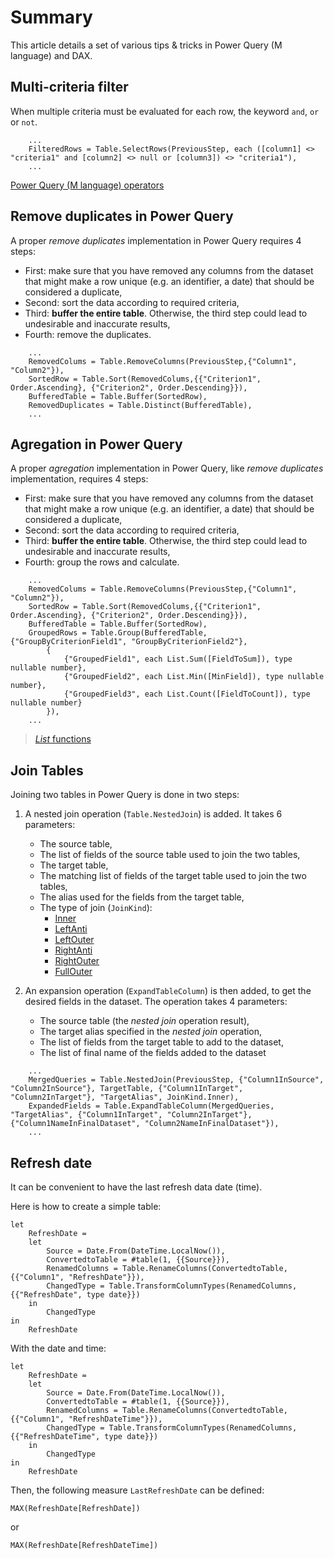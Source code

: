 # Summary

This article details a set of various tips & tricks in Power Query (M language) and DAX.

## Multi-criteria filter

When multiple criteria must be evaluated for each row, the keyword `and`, `or` or `not`.

``` powerquery
    ...
    FilteredRows = Table.SelectRows(PreviousStep, each ([column1] <> "criteria1" and [column2] <> null or [column3]) <> "criteria1"),
    ...
```

[Power Query (M language) operators](https://docs.microsoft.com/en-us/powerquery-m/operators)

## Remove duplicates in Power Query

A proper *remove duplicates* implementation in Power Query requires 4 steps:
- First: make sure that you have removed any columns from the dataset that might make a row unique (e.g. an identifier, a date) that should be considered a duplicate,
- Second: sort the data  according to required criteria,
- Third: **buffer the entire table**. Otherwise, the third step could lead to undesirable and inaccurate results,
- Fourth: remove the duplicates.

``` powerquery
    ...
    RemovedColums = Table.RemoveColumns(PreviousStep,{"Column1", "Column2"}),
    SortedRow = Table.Sort(RemovedColums,{{"Criterion1", Order.Ascending}, {"Criterion2", Order.Descending}}),
    BufferedTable = Table.Buffer(SortedRow),
    RemovedDuplicates = Table.Distinct(BufferedTable),
    ...
```

## Agregation in Power Query

A proper *agregation* implementation in Power Query, like *remove duplicates* implementation, requires 4 steps:
- First: make sure that you have removed any columns from the dataset that might make a row unique (e.g. an identifier, a date) that should be considered a duplicate,
- Second: sort the data  according to required criteria,
- Third: **buffer the entire table**. Otherwise, the third step could lead to undesirable and inaccurate results,
- Fourth: group the rows and calculate.

``` powerquery
    ...
    RemovedColums = Table.RemoveColumns(PreviousStep,{"Column1", "Column2"}),
    SortedRow = Table.Sort(RemovedColums,{{"Criterion1", Order.Ascending}, {"Criterion2", Order.Descending}}),
    BufferedTable = Table.Buffer(SortedRow),
    GroupedRows = Table.Group(BufferedTable, {"GroupByCriterionField1", "GroupByCriterionField2"},
        {
            {"GroupedField1", each List.Sum([FieldToSum]), type nullable number},
            {"GroupedField2", each List.Min([MinField]), type nullable number},
            {"GroupedField3", each List.Count([FieldToCount]), type nullable number}
        }),
    ...
```

> [*List* functions](https://docs.microsoft.com/en-us/powerquery-m/list-functions)

## Join Tables

Joining two tables in Power Query is done in two steps:
1. A nested join operation (`Table.NestedJoin`) is added. It takes 6 parameters:
    - The source table,
    - The list of fields of the source table used to join the two tables,
    - The target table,
    - The matching list of fields of the target table used to join the two tables,
    - The alias used for the fields from the target table,
    - The type of join (`JoinKind`):
        * [Inner](https://docs.microsoft.com/en-us/powerquery-m/joinkind-inner)
        * [LeftAnti](https://docs.microsoft.com/en-us/powerquery-m/joinkind-leftanti)
        * [LeftOuter](https://docs.microsoft.com/en-us/powerquery-m/joinkind-leftouter)
        * [RightAnti](https://docs.microsoft.com/en-us/powerquery-m/joinkind-rightanti)
        * [RightOuter](https://docs.microsoft.com/en-us/powerquery-m/joinkind-rightouter)
        * [FullOuter](https://docs.microsoft.com/en-us/powerquery-m/joinkind-fullouter)

2. An expansion operation (`ExpandTableColumn`) is then added, to get the desired fields in the dataset. The operation takes 4 parameters:
    - The source table (the *nested join* operation result),
    - The target alias specified in the *nested join* operation,
    - The list of fields from the target table to add to the dataset,
    - The list of final name of the fields added to the dataset

``` powerquery
    ...
    MergedQueries = Table.NestedJoin(PreviousStep, {"Column1InSource", "Column2InSource"}, TargetTable, {"Column1InTarget", "Column2InTarget"}, "TargetAlias", JoinKind.Inner),
    ExpandedFields = Table.ExpandTableColumn(MergedQueries, "TargetAlias", {"Column1InTarget", "Column2InTarget"}, {"Column1NameInFinalDataset", "Column2NameInFinalDataset"}),
    ...
```

## Refresh date

It can be convenient to have the last refresh data date (time).

Here is how to create a simple table:

``` powerquery
let
    RefreshDate = 
    let
        Source = Date.From(DateTime.LocalNow()),
        ConvertedtoTable = #table(1, {{Source}}),
        RenamedColumns = Table.RenameColumns(ConvertedtoTable,{{"Column1", "RefreshDate"}}),
        ChangedType = Table.TransformColumnTypes(RenamedColumns,{{"RefreshDate", type date}})
    in
        ChangedType
in
    RefreshDate
```

With the date and time:
``` powerquery
let
    RefreshDate = 
    let
        Source = Date.From(DateTime.LocalNow()),
        ConvertedtoTable = #table(1, {{Source}}),
        RenamedColumns = Table.RenameColumns(ConvertedtoTable,{{"Column1", "RefreshDateTime"}}),
        ChangedType = Table.TransformColumnTypes(RenamedColumns,{{"RefreshDateTime", type date}})
    in
        ChangedType
in
    RefreshDate
```

Then, the following measure `LastRefreshDate` can be defined:

 ``` DAX
MAX(RefreshDate[RefreshDate])
```

or

 ``` DAX
MAX(RefreshDate[RefreshDateTime])
```
